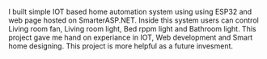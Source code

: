 I built simple IOT based home automation system using using ESP32 and web page hosted on SmarterASP.NET. Inside this system users can control Living room fan, Living room light, Bed rppm light and Bathroom light. This project gave me hand on experiance in IOT, Web development and Smart home designing. This project is more helpful as a future invesment.
